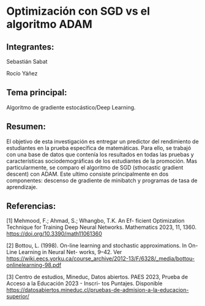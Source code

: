 # Optimización con SGD vs el algoritmo ADAM

## Integrantes:

Sebastián Sabat

Rocío Yáñez

## Tema principal:

Algoritmo de gradiente estocástico/Deep Learning.

## Resumen:

El objetivo de esta investigación es entregar un predictor del rendimiento de estudiantes 
en la prueba específica de matemáticas. Para ello,
se trabajó con una base de
datos que contenía los resultados en todas las pruebas y
características sociodemográficas de los estudiantes de la
promoción. Mas particularmente, se comparo el algoritmo de
SGD (sthocastic gradient descent) con ADAM. Este ultimo
consiste principalmente en dos componentes: descenso de 
gradiente de minibatch y programas de tasa de aprendizaje.

## Referencias:

[1] Mehmood, F.; Ahmad, S.; Whangbo, T.K. An Ef-
ficient Optimization Technique for Training Deep
Neural Networks. Mathematics 2023, 11, 1360.
https://doi.org/10.3390/math11061360

[2] Bottou, L. (1998). On-line learning and stochastic
approximations. In On-Line Learning in Neural Net-
works, 9–42. Ver 
https://wiki.eecs.yorku.ca/course_archive/2012-13/F/6328/_media/bottou-onlinelearning-98.pdf

[3] Centro de estudios, Mineduc, Datos abiertos. PAES
2023, Prueba de Acceso a la Educación 2023 - Inscri-
tos Puntajes. Disponible https://datosabiertos.mineduc.cl/pruebas-de-admision-a-la-educacion-superior/
